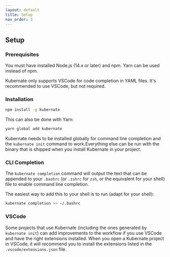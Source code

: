 ```yaml
---
layout: default
title: Setup
nav_order: 3
---
```


## Setup

### Prerequisites

You must have installed Node.js (14.x or later) and npm. Yarn can be used instead of npm.

Kubernate only supports VSCode for code completion in YAML files. It's recommended to use VSCode, but not required.

### Installation

```bash
npm install -g kubernate
```

This can also be done with Yarn:

```bash
yarn global add kubernate
```

Kubernate needs to be installed globally for command line completion and the `kubernate init` command to work.Everything else can be run with the binary that is shipped when you install Kubernate in your project.

### CLI Completion

The `kubernate completion` command will output the text that can be appended to your `.bashrc` (or `.zshrc` for `zsh`, or the equivalent for your shell) file to enable command line completion.

The easiest way to add this to your shell is to run (adapt for your shell):

```bash
kubernate completion >> ~/.bashrc
```

### VSCode

Some projects that use Kubernate (including the ones generated by `kubernate init`) can add improvements to the workflow if you use VSCode and have the right extensions installed. When you open a Kubernate project in VSCode, it will recommend you to install the extensions listed in the `.vscode/extensions.json` file.
